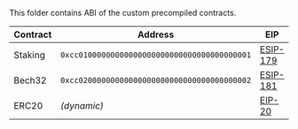 This folder contains ABI of the custom precompiled contracts.

| Contract | Address                                      | EIP                                                        |
|----------|----------------------------------------------|------------------------------------------------------------|
| Staking  | `0xcc01000000000000000000000000000000000001` | [ESIP-179](https://github.com/EscanBE/everlast/issues/179) |
| Bech32   | `0xcc02000000000000000000000000000000000002` | [ESIP-181](https://github.com/EscanBE/everlast/issues/181) |
| ERC20    | _(dynamic)_                                  | [EIP-20](https://eips.ethereum.org/EIPS/eip-20)            |